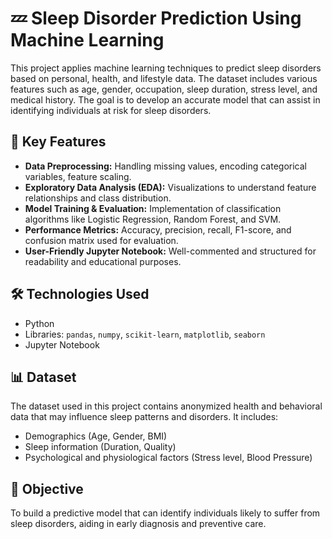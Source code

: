 # 💤 Sleep Disorder Prediction Using Machine Learning

This project applies machine learning techniques to predict sleep disorders based on personal, health, and lifestyle data. The dataset includes various features such as age, gender, occupation, sleep duration, stress level, and medical history. The goal is to develop an accurate model that can assist in identifying individuals at risk for sleep disorders.

## 📌 Key Features

- **Data Preprocessing:** Handling missing values, encoding categorical variables, feature scaling.
- **Exploratory Data Analysis (EDA):** Visualizations to understand feature relationships and class distribution.
- **Model Training & Evaluation:** Implementation of classification algorithms like Logistic Regression, Random Forest, and SVM.
- **Performance Metrics:** Accuracy, precision, recall, F1-score, and confusion matrix used for evaluation.
- **User-Friendly Jupyter Notebook:** Well-commented and structured for readability and educational purposes.

## 🛠 Technologies Used

- Python  
- Libraries: `pandas`, `numpy`, `scikit-learn`, `matplotlib`, `seaborn`
- Jupyter Notebook

## 📊 Dataset

The dataset used in this project contains anonymized health and behavioral data that may influence sleep patterns and disorders. It includes:

- Demographics (Age, Gender, BMI)
- Sleep information (Duration, Quality)
- Psychological and physiological factors (Stress level, Blood Pressure)

## 🚀 Objective

To build a predictive model that can identify individuals likely to suffer from sleep disorders, aiding in early diagnosis and preventive care.

